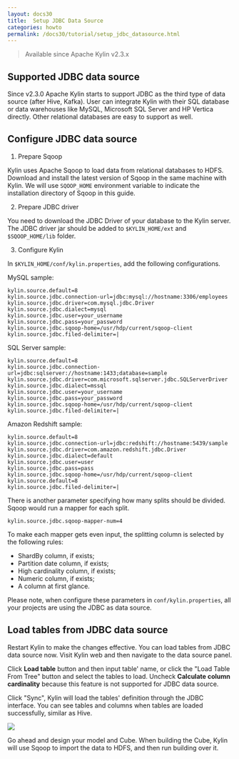 ```yaml
---
layout: docs30
title:  Setup JDBC Data Source
categories: howto
permalink: /docs30/tutorial/setup_jdbc_datasource.html
---
```


> Available since Apache Kylin v2.3.x

## Supported JDBC data source

Since v2.3.0 Apache Kylin starts to support JDBC as the third type of data source (after Hive, Kafka). User can integrate Kylin with their SQL database or data warehouses like MySQL, Microsoft SQL Server and HP Vertica directly. Other relational databases are easy to support as well.

## Configure JDBC data source

1. Prepare Sqoop

Kylin uses Apache Sqoop to load data from relational databases to HDFS. Download and install the latest version of Sqoop in the same machine with Kylin. We will use `SQOOP_HOME` environment variable to indicate the installation directory of Sqoop in this guide.

2. Prepare JDBC driver

You need to download the JDBC Driver of your database to the Kylin server. The JDBC driver jar should be added to `$KYLIN_HOME/ext` and `$SQOOP_HOME/lib` folder.

3. Configure Kylin

In `$KYLIN_HOME/conf/kylin.properties`, add the following configurations.

MySQL sample:

```
kylin.source.default=8
kylin.source.jdbc.connection-url=jdbc:mysql://hostname:3306/employees
kylin.source.jdbc.driver=com.mysql.jdbc.Driver
kylin.source.jdbc.dialect=mysql
kylin.source.jdbc.user=your_username
kylin.source.jdbc.pass=your_password
kylin.source.jdbc.sqoop-home=/usr/hdp/current/sqoop-client
kylin.source.jdbc.filed-delimiter=|
```

SQL Server sample:

```
kylin.source.default=8
kylin.source.jdbc.connection-url=jdbc:sqlserver://hostname:1433;database=sample
kylin.source.jdbc.driver=com.microsoft.sqlserver.jdbc.SQLServerDriver
kylin.source.jdbc.dialect=mssql
kylin.source.jdbc.user=your_username
kylin.source.jdbc.pass=your_password
kylin.source.jdbc.sqoop-home=/usr/hdp/current/sqoop-client
kylin.source.jdbc.filed-delimiter=|
```

Amazon Redshift sample:

```
kylin.source.default=8
kylin.source.jdbc.connection-url=jdbc:redshift://hostname:5439/sample
kylin.source.jdbc.driver=com.amazon.redshift.jdbc.Driver
kylin.source.jdbc.dialect=default
kylin.source.jdbc.user=user
kylin.source.jdbc.pass=pass
kylin.source.jdbc.sqoop-home=/usr/hdp/current/sqoop-client
kylin.source.default=8
kylin.source.jdbc.filed-delimiter=|
```

There is another parameter specifying how many splits should be divided. Sqoop would run a mapper for each split.

```
kylin.source.jdbc.sqoop-mapper-num=4
```

To make each mapper gets even input, the splitting column is selected by the following rules:
 * ShardBy column, if exists;
 * Partition date column, if exists;
 * High cardinality column, if exists;
 * Numeric column, if exists;
 * A column at first glance.

Please note, when configure these parameters in `conf/kylin.properties`, all your projects are using the JDBC as data source. 

## Load tables from JDBC data source

Restart Kylin to make the changes effective. You can load tables from JDBC data source now. Visit Kylin web and then navigate to the data source panel. 

Click **Load table** button and then input table' name, or click the "Load Table From Tree" button and select the tables to load. Uncheck **Calculate column cardinality** because this feature is not supported for JDBC data source.

Click "Sync", Kylin will load the tables' definition through the JDBC interface. You can see tables and columns when tables are loaded successfully, similar as Hive.

![](/images/docs30/jdbc-datasource/load_table_03.png)

Go ahead and design your model and Cube. When building the Cube, Kylin will use Sqoop to import the data to HDFS, and then run building over it.
